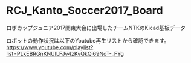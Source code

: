 # RCJ_Kanto_Soccer2017_Board
ロボカップジュニア2017関東大会に出場したチームNTKのKicad基板データ  

ロボットの動作状況は以下のYoutube再生リストから確認できます。  
https://www.youtube.com/playlist?list=PLkEBRGnKNUILFJv4zKvQkQi69NoT-_FYg  
